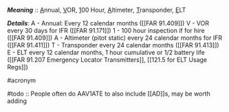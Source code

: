 ***Meaning*** :: <u>A</u>nnual, <u>V</u>OR, <u>1</u>00 Hour, <u>A</u>ltimeter, <u>T</u>ransponder, <u>E</u>LT

***Details***:
A - Annual: Every 12 calendar months ([[FAR 91.409]])
V - VOR every 30 days for IFR ([[FAR 91.171]])
1 - 100 hour inspection if for hire ([[FAR 91.409]])
A - Altimeter (pitot static) every 24 calendar months for IFR ([[FAR 91.411]])
T - Transponder every 24 calendar months ([[FAR 91.413]])
E - ELT every 12 calendar months, 1 hour cumulative or 1/2 battery life ([[FAR 91.207 Emergency Locator Transmitters]], [[121.5 for ELT Usage Regs]])

#acronym

#todo :: People often do AAV1ATE to also include [[AD]]s, may be worth adding


